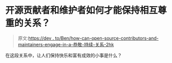 # 开源贡献者和维护者如何才能保持相互尊重的关系？

> 原文:[https://dev . to/Ben/how-can-open-source-contributors-and-maintainers-engage-in-a-恭敬-持续-关系-2hk](https://dev.to/ben/how-can-open-source-contributors-and-maintainers-engage-in-a-respectful-ongoing-relationship-2hk)

在这段关系中，让人们保持快乐和富有成效的小事是什么？